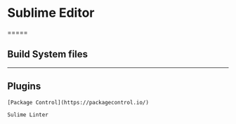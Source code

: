 # Sublime Editor

=====

## Build System files

-----

## Plugins 

    [Package Control](https://packagecontrol.io/)
    
    Sulime Linter
